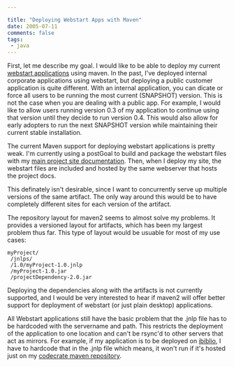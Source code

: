 ```yaml
---

title: "Deploying Webstart Apps with Maven"
date: 2005-07-11
comments: false
tags:
 - java
---
```


First, let me describe my goal. I would like to be able to deploy my current [webstart applications](http://shard.codecrate.com) using maven. In the past, I've deployed internal corporate applications using webstart, but deploying a public customer application is quite different. With an internal application, you can dicate or force all users to be running the most current (SNAPSHOT) version. This is not the case when you are dealing with a public app. For example, I would like to allow users running version 0.3 of my application to continue using that version until they decide to run version 0.4. This would also allow for early adopters to run the next SNAPSHOT version while maintaining their current stable installation.



The current Maven support for deploying webstart applications is pretty weak. I'm currently using a postGoal to build and package the webstart files with my [main project site documentation](http://shard.codecrate.com). Then, when I deploy my site, the webstart files are included and hosted by the same webserver that hosts the project docs.



This definately isn't desirable, since I want to concurrently serve up multiple versions of the same artifact. The only way around this would be to have completely different sites for each version of the artifact.



The repository layout for maven2 seems to almost solve my problems. It provides a versioned layout for artifacts, which has been my largest problem thus far. This type of layout would be usuable for most of my use cases:


```
myProject/
 /jnlps/
 /1.0/myProject-1.0.jnlp
 /myProject-1.0.jar
 /projectDependency-2.0.jar
```



Deploying the dependencies along with the artifacts is not currently supported, and I would be very interested to hear if maven2 will offer better support for deployment of webstart (or just plain desktop) applications.



All Webstart applications still have the basic problem that the .jnlp file has to be hardcoded with the servername and path. This restricts the deployment of the application to one location and can't be rsync'd to other servers that act as mirrors. For example, if my application is to be deployed on [ibiblio](http://www.ibiblio.org/maven), I have to hardcode that in the .jnlp file which means, it won't run if it's hosted just on my [codecrate maven repository](http://maven.codecrate.com).

